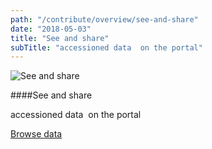 ```yaml
---
path: "/contribute/overview/see-and-share"
date: "2018-05-03"
title: "See and share"
subTitle: "accessioned data  on the portal"
---
```


![See and share](/_images/see-and-share.png)

####See and share

accessioned data  on the portal

[Browse data](/contribute/overview/overview)

